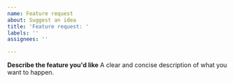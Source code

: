 ```yaml
---
name: Feature request
about: Suggest an idea
title: 'Feature request: '
labels: ''
assignees: ''

---
```


**Describe the feature you'd like**
A clear and concise description of what you want to happen.

